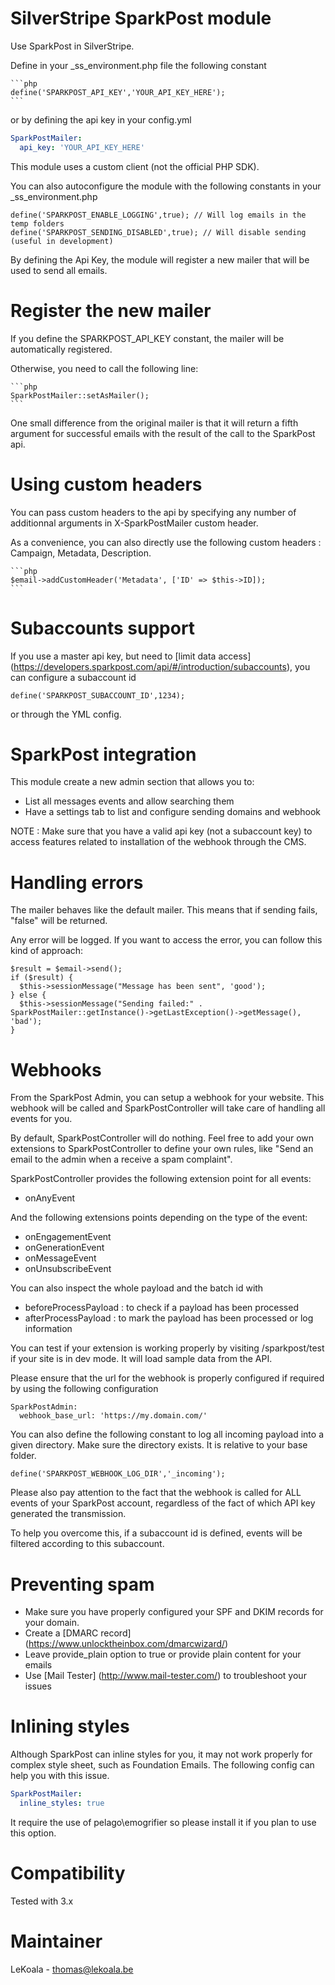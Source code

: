 SilverStripe SparkPost module
==================
Use SparkPost in SilverStripe.

Define in your _ss_environment.php file the following constant

    ```php
	define('SPARKPOST_API_KEY','YOUR_API_KEY_HERE');
    ```

or by defining the api key in your config.yml

   ```yaml
   SparkPostMailer:
     api_key: 'YOUR_API_KEY_HERE'
   ```

This module uses a custom client (not the official PHP SDK).

You can also autoconfigure the module with the following constants in your _ss_environment.php

	define('SPARKPOST_ENABLE_LOGGING',true); // Will log emails in the temp folders
	define('SPARKPOST_SENDING_DISABLED',true); // Will disable sending (useful in development)

By defining the Api Key, the module will register a new mailer that will be used to send all emails.

Register the new mailer
==================

If you define the SPARKPOST_API_KEY constant, the mailer will be automatically registered.

Otherwise, you need to call the following line:

    ```php
    SparkPostMailer::setAsMailer();
    ```

One small difference from the original mailer is that it will return a fifth argument
for successful emails with the result of the call to the SparkPost api.

Using custom headers
==================

You can pass custom headers to the api by specifying any number of additionnal arguments
in X-SparkPostMailer custom header.

As a convenience, you can also directly use the following custom headers : Campaign, Metadata, Description.

    ```php
    $email->addCustomHeader('Metadata', ['ID' => $this->ID]);
    ```

Subaccounts support
==================

If you use a master api key, but need to [limit data access] (https://developers.sparkpost.com/api/#/introduction/subaccounts),
you can configure a subaccount id

    define('SPARKPOST_SUBACCOUNT_ID',1234);

or through the YML config.

SparkPost integration
==================

This module create a new admin section that allows you to:

- List all messages events and allow searching them
- Have a settings tab to list and configure sending domains and webhook

NOTE : Make sure that you have a valid api key (not a subaccount key) to access
features related to installation of the webhook through the CMS.

Handling errors
==================

The mailer behaves like the default mailer. This means that if sending fails,
"false" will be returned.

Any error will be logged. If you want to access the error, you can follow this
kind of approach:

    $result = $email->send();
    if ($result) {
      $this->sessionMessage("Message has been sent", 'good');
    } else {
      $this->sessionMessage("Sending failed:" . SparkPostMailer::getInstance()->getLastException()->getMessage(), 'bad');
    }

Webhooks
==================

From the SparkPost Admin, you can setup a webhook for your website. This webhook
will be called and SparkPostController will take care of handling all events
for you.

By default, SparkPostController will do nothing. Feel free to add your own
extensions to SparkPostController to define your own rules, like "Send an
email to the admin when a receive a spam complaint".

SparkPostController provides the following extension point for all events:
- onAnyEvent

And the following extensions points depending on the type of the event:
- onEngagementEvent
- onGenerationEvent
- onMessageEvent
- onUnsubscribeEvent

You can also inspect the whole payload and the batch id with
- beforeProcessPayload : to check if a payload has been processed
- afterProcessPayload : to mark the payload has been processed or log information

You can test if your extension is working properly by visiting /sparkpost/test
if your site is in dev mode. It will load sample data from the API.

Please ensure that the url for the webhook is properly configured if required
by using the following configuration

    SparkPostAdmin:
      webhook_base_url: 'https://my.domain.com/'

You can also define the following constant to log all incoming payload into a given
directory. Make sure the directory exists. It is relative to your base folder.

    define('SPARKPOST_WEBHOOK_LOG_DIR','_incoming');

Please also pay attention to the fact that the webhook is called for ALL events
of your SparkPost account, regardless of the fact of which API key generated the transmission.

To help you overcome this, if a subaccount id is defined, events will be filtered according
to this subaccount.

Preventing spam
==================

- Make sure you have properly configured your SPF and DKIM records for your domain.
- Create a [DMARC record] (https://www.unlocktheinbox.com/dmarcwizard/)
- Leave provide_plain option to true or provide plain content for your emails
- Use [Mail Tester] (http://www.mail-tester.com/) to troubleshoot your issues

Inlining styles
==================

Although SparkPost can inline styles for you, it may not work properly for complex
style sheet, such as Foundation Emails. The following config can help you with this
issue.

   ```yaml
   SparkPostMailer:
     inline_styles: true
   ```

It require the use of pelago\emogrifier so please install it if you plan to use this option.

Compatibility
==================
Tested with 3.x

Maintainer
==================
LeKoala - thomas@lekoala.be
